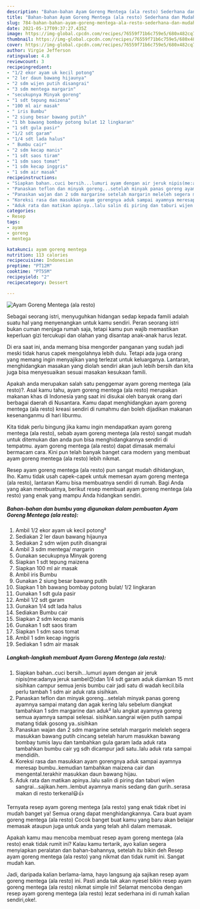 ```yaml
---
description: "Bahan-bahan Ayam Goreng Mentega (ala resto) Sederhana dan Mudah Dibuat"
title: "Bahan-bahan Ayam Goreng Mentega (ala resto) Sederhana dan Mudah Dibuat"
slug: 784-bahan-bahan-ayam-goreng-mentega-ala-resto-sederhana-dan-mudah-dibuat
date: 2021-05-17T09:37:27.435Z
image: https://img-global.cpcdn.com/recipes/76559f71b6c759e5/680x482cq70/ayam-goreng-mentega-ala-resto-foto-resep-utama.jpg
thumbnail: https://img-global.cpcdn.com/recipes/76559f71b6c759e5/680x482cq70/ayam-goreng-mentega-ala-resto-foto-resep-utama.jpg
cover: https://img-global.cpcdn.com/recipes/76559f71b6c759e5/680x482cq70/ayam-goreng-mentega-ala-resto-foto-resep-utama.jpg
author: Virgie Jefferson
ratingvalue: 4.8
reviewcount: 3
recipeingredient:
- "1/2 ekor ayam uk kecil potong"
- "2 ler daun bawang hijaunya"
- "2 sdm wijen putih disangrai"
- "3 sdm mentega margarin"
- "secukupnya Minyak goreng"
- "1 sdt tepung maizena"
- "100 ml air masak"
- " iris Bumbu"
- "2 siung besar bawang putih"
- "1 bh bawang bombay potong bulat 12 lingkaran"
- "1 sdt gula pasir"
- "1/2 sdt garam"
- "1/4 sdt lada halus"
- " Bumbu cair"
- "2 sdm kecap manis"
- "1 sdt saos tiram"
- "1 sdm saos tomat"
- "1 sdm kecap inggris"
- "1 sdm air masak"
recipeinstructions:
- "Siapkan bahan..cuci bersih...lumuri ayam dengan air jeruk nipis(me:adanya jeruk sambel😊)dan 1/4 sdt garam aduk diamkan 15 mnt sisihkan campur semua jenis bumbu cair jadi satu di wadah kecil.bila perlu tambah 1 sdm air aduk rata sisihkan."
- "Panaskan teflon dan minyak goreng...setelah minyak panas goreng ayamnya sampai matang dan agak kering lalu sebelum diangkat tambahkan 1 sdm margarine dan aduk² lalu angkat ayamnya goreng semua ayamnya sampai selesai. sisihkan.sangrai wijen putih sampai matang tidak gosong ya..sisihkan"
- "Panaskan wajan dan 2 sdm margarine setelah margarin meleleh segera masukkan bawang putih cincang setelah harum masukkan bawang bombay tumis layu dan tambahkan gula garam lada aduk rata tambahkan bumbu cair yg sdh dicampur jadi satu..lalu aduk rata sampai mendidih."
- "Koreksi rasa dan masukkan ayam gorengnya aduk sampai ayamnya meresap bumbu..kemudian tambahkan maizena cair dan mengental.terakhir masukkan daun bawang hijau."
- "Aduk rata dan matikan apinya..lalu salin di piring dan taburi wijen sangrai...sajikan.hem..lembut ayamnya manis sedang dan gurih..serasa makan di resto terkenal😃👍"
categories:
- Resep
tags:
- ayam
- goreng
- mentega

katakunci: ayam goreng mentega 
nutrition: 113 calories
recipecuisine: Indonesian
preptime: "PT12M"
cooktime: "PT55M"
recipeyield: "2"
recipecategory: Dessert

---
```



![Ayam Goreng Mentega (ala resto)](https://img-global.cpcdn.com/recipes/76559f71b6c759e5/680x482cq70/ayam-goreng-mentega-ala-resto-foto-resep-utama.jpg)

Sebagai seorang istri, menyuguhkan hidangan sedap kepada famili adalah suatu hal yang menyenangkan untuk kamu sendiri. Peran seorang istri bukan cuman menjaga rumah saja, tetapi kamu pun wajib memastikan keperluan gizi tercukupi dan olahan yang disantap anak-anak harus lezat.

Di era  saat ini, anda memang bisa mengorder panganan yang sudah jadi meski tidak harus capek mengolahnya lebih dulu. Tetapi ada juga orang yang memang ingin menyajikan yang terlezat untuk keluarganya. Lantaran, menghidangkan masakan yang diolah sendiri akan jauh lebih bersih dan kita juga bisa menyesuaikan sesuai masakan kesukaan famili. 



Apakah anda merupakan salah satu penggemar ayam goreng mentega (ala resto)?. Asal kamu tahu, ayam goreng mentega (ala resto) merupakan makanan khas di Indonesia yang saat ini disukai oleh banyak orang dari berbagai daerah di Nusantara. Kamu dapat menghidangkan ayam goreng mentega (ala resto) kreasi sendiri di rumahmu dan boleh dijadikan makanan kesenanganmu di hari liburmu.

Kita tidak perlu bingung jika kamu ingin mendapatkan ayam goreng mentega (ala resto), sebab ayam goreng mentega (ala resto) sangat mudah untuk ditemukan dan anda pun bisa menghidangkannya sendiri di tempatmu. ayam goreng mentega (ala resto) dapat dimasak memalui bermacam cara. Kini pun telah banyak banget cara modern yang membuat ayam goreng mentega (ala resto) lebih nikmat.

Resep ayam goreng mentega (ala resto) pun sangat mudah dihidangkan, lho. Kamu tidak usah capek-capek untuk memesan ayam goreng mentega (ala resto), lantaran Kamu bisa membuatnya sendiri di rumah. Bagi Anda yang akan membuatnya, berikut resep membuat ayam goreng mentega (ala resto) yang enak yang mampu Anda hidangkan sendiri.

<!--inarticleads1-->

##### Bahan-bahan dan bumbu yang digunakan dalam pembuatan Ayam Goreng Mentega (ala resto):

1. Ambil 1/2 ekor ayam uk kecil potong²
1. Sediakan 2 ler daun bawang hijaunya
1. Sediakan 2 sdm wijen putih disangrai
1. Ambil 3 sdm mentega/ margarin
1. Gunakan secukupnya Minyak goreng
1. Siapkan 1 sdt tepung maizena
1. Siapkan 100 ml air masak
1. Ambil  iris Bumbu
1. Gunakan 2 siung besar bawang putih
1. Siapkan 1 bh bawang bombay potong bulat/ 1/2 lingkaran
1. Gunakan 1 sdt gula pasir
1. Ambil 1/2 sdt garam
1. Gunakan 1/4 sdt lada halus
1. Sediakan  Bumbu cair
1. Siapkan 2 sdm kecap manis
1. Gunakan 1 sdt saos tiram
1. Siapkan 1 sdm saos tomat
1. Ambil 1 sdm kecap inggris
1. Sediakan 1 sdm air masak




<!--inarticleads2-->

##### Langkah-langkah membuat Ayam Goreng Mentega (ala resto):

1. Siapkan bahan..cuci bersih...lumuri ayam dengan air jeruk nipis(me:adanya jeruk sambel😊)dan 1/4 sdt garam aduk diamkan 15 mnt sisihkan campur semua jenis bumbu cair jadi satu di wadah kecil.bila perlu tambah 1 sdm air aduk rata sisihkan.
1. Panaskan teflon dan minyak goreng...setelah minyak panas goreng ayamnya sampai matang dan agak kering lalu sebelum diangkat tambahkan 1 sdm margarine dan aduk² lalu angkat ayamnya goreng semua ayamnya sampai selesai. sisihkan.sangrai wijen putih sampai matang tidak gosong ya..sisihkan
1. Panaskan wajan dan 2 sdm margarine setelah margarin meleleh segera masukkan bawang putih cincang setelah harum masukkan bawang bombay tumis layu dan tambahkan gula garam lada aduk rata tambahkan bumbu cair yg sdh dicampur jadi satu..lalu aduk rata sampai mendidih.
1. Koreksi rasa dan masukkan ayam gorengnya aduk sampai ayamnya meresap bumbu..kemudian tambahkan maizena cair dan mengental.terakhir masukkan daun bawang hijau.
1. Aduk rata dan matikan apinya..lalu salin di piring dan taburi wijen sangrai...sajikan.hem..lembut ayamnya manis sedang dan gurih..serasa makan di resto terkenal😃👍




Ternyata resep ayam goreng mentega (ala resto) yang enak tidak ribet ini mudah banget ya! Semua orang dapat menghidangkannya. Cara buat ayam goreng mentega (ala resto) Cocok banget buat kamu yang baru akan belajar memasak ataupun juga untuk anda yang telah ahli dalam memasak.

Apakah kamu mau mencoba membuat resep ayam goreng mentega (ala resto) enak tidak rumit ini? Kalau kamu tertarik, ayo kalian segera menyiapkan peralatan dan bahan-bahannya, setelah itu bikin deh Resep ayam goreng mentega (ala resto) yang nikmat dan tidak rumit ini. Sangat mudah kan. 

Jadi, daripada kalian berlama-lama, hayo langsung aja sajikan resep ayam goreng mentega (ala resto) ini. Pasti anda tak akan nyesel bikin resep ayam goreng mentega (ala resto) nikmat simple ini! Selamat mencoba dengan resep ayam goreng mentega (ala resto) lezat sederhana ini di rumah kalian sendiri,oke!.

